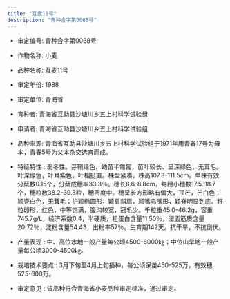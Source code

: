 ```yaml
---
title: "互麦11号"
description: "青种合字第0068号"
---
```

* 审定编号:  青种合字第0068号

*  作物名称:  小麦

*  品种名称:  互麦11号

*  审定年份:  1988

*  审定单位:  青海省

* 育种者:  青海省互助县沙塘川乡五上村科学试验组

*  申请者:  青海省互助县沙塘川乡五上村科学试验组

*  品种来源:   青海省互助县沙塘川乡五上村科学试验组于1971年用青春17号为母本，青春5号为父本杂交选育而成。

*  特征特性 : 
弱冬性。芽鞘绿色，幼苗半匍匐，苗叶较长、呈深绿色，无茸毛。叶深绿色，叶耳紫色，叶相挺直。株型紧凑，株高107.3-111.5cm。单株有效分蘖数0.15个，分蘖成穗率33.3％。穗长8.6-8.8cm，每穗小穗数17.5-18.7个，穗粒数38.2-39.8粒，穗密度中。穗呈长方形略有偏大，顶芒，芒白色；颖壳白色，无茸毛；护颖椭圆形，颖肩斜肩，颖嘴鸟嘴形，颖脊明显到底。籽粒卵形，红色，中等饱满，腹沟较宽，冠毛少。千粒重45.0-46.2g，容重745.7g/L，经济系数0.4，半硬质，粗蛋白含量11.50％，湿面筋质含量20.72％，淀粉含量54.43，出粉率57％。生育期142天。抗干旱，不抗倒伏。
 
*  产量表现 : 
 中、高位水地一般产量每公顷4500-6000㎏；中位山旱地一般产量每公顷3000-4500㎏。

*  栽培技术要点 : 
 3月下旬至4月上旬播种，每公顷保苗450-525万，有效穗525-600万。

*  审定意见 : 
该品种符合青海省小麦品种审定标准，通过审定。
